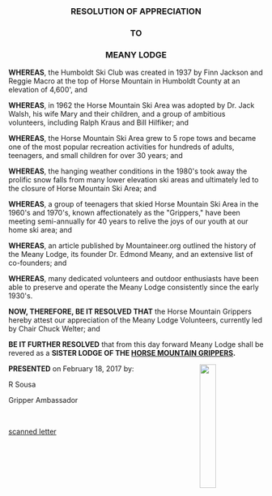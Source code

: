 
<h3 style="text-align: center">RESOLUTION OF APPRECIATION</h3>
<h3 style="text-align: center">TO</h3>
<h3 style="text-align: center">MEANY LODGE</h3>

<b>WHEREAS</b>, the Humboldt Ski Club was created in 1937 by Finn Jackson and Reggie Macro at the top of Horse Mountain in Humboldt County at an elevation of 4,600', and

<b>WHEREAS</b>, in 1962 the Horse Mountain Ski Area was adopted by Dr. Jack Walsh, his wife Mary and their children, and a group of ambitious volunteers, including Ralph Kraus and Bill Hilfiker; and

<b>WHEREAS</b>, the Horse Mountain Ski Area grew to 5 rope tows and became one of the most popular recreation activities for hundreds of adults, teenagers, and small children for over 30 years; and

<b>WHEREAS</b>, the hanging weather conditions in the 1980's took away the prolific snow falls from many lower elevation ski areas and ultimately led to the closure of Horse Mountain Ski Area; and

<b>WHEREAS</b>, a group of teenagers that skied Horse Mountain Ski Area in the 1960's and 1970's, known affectionately as the "Grippers," have been meeting semi-annually for 40 years to relive the joys of our youth at our home ski area; and

<b>WHEREAS</b>, an article published by Mountaineer.org outlined the history of the Meany Lodge, its founder Dr. Edmond Meany, and an extensive list of co-founders; and

<b>WHEREAS</b>, many dedicated volunteers and outdoor enthusiasts have been able to preserve and operate the Meany Lodge consistently since the early 1930's.

<b>NOW, THEREFORE, BE IT RESOLVED THAT</b> the Horse Mountain Grippers hereby attest our appreciation of the Meany Lodge Volunteers, currently led by Chair Chuck Welter; and

<b>BE IT FURTHER RESOLVED</b> that from this day forward Meany Lodge shall be revered as a
<b>SISTER LODGE OF THE [HORSE MOUNTAIN GRIPPERS](http://horsemountaingrippers.org).</b>

<img src="https://raw.githubusercontent.com/MeanyLodge/meanylodge.github.com/assets/img/HorseMountainLogo.jpg" style="width: 25%; float: right">

<b>PRESENTED</b> on February 18, 2017 by:

R Sousa

Gripper Ambassador

&nbsp;

[scanned letter](https://raw.githubusercontent.com/MeanyLodge/meanylodge.github.com/assets/reference/2017-Horse-Mountain-Ski-Area.pdf
)
